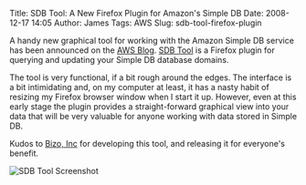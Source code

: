Title: SDB Tool: A New Firefox Plugin for Amazon's Simple DB
Date: 2008-12-17 14:05
Author: James
Tags: AWS
Slug: sdb-tool-firefox-plugin

A handy new graphical tool for working with the Amazon Simple DB service
has been announced on the [AWS Blog][]. [SDB Tool][] is a Firefox plugin
for querying and updating your Simple DB database domains.

The tool is very functional, if a bit rough around the edges. The
interface is a bit intimidating and, on my computer at least, it has a
nasty habit of resizing my Firefox browser window when I start it up.
However, even at this early stage the plugin provides a straight-forward
graphical view into your data that will be very valuable for anyone
working with data stored in Simple DB.

Kudos to [Bizo, Inc][] for developing this tool, and releasing it for
everyone's benefit.

![SDB Tool Screenshot][]

  [AWS Blog]: http://aws.typepad.com/aws/2008/12/bizo-sdb-tool.html
  [SDB Tool]: http://code.google.com/p/sdbtool/
  [Bizo, Inc]: http://www.bizo.com/
  [SDB Tool Screenshot]: http://jamesmurty.com/static/images/2008/12/sdb-tool-screenshot.jpg "SDB Tool Screenshot"
